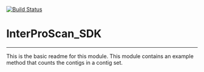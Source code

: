 [![Build Status](https://travis-ci.org/chenry/InterProScan_SDK.svg?branch=master)](https://travis-ci.org/chenry/InterProScan_SDK)

# InterProScan_SDK
---

This is the basic readme for this module. This module contains an example method that counts the contigs in a contig set.